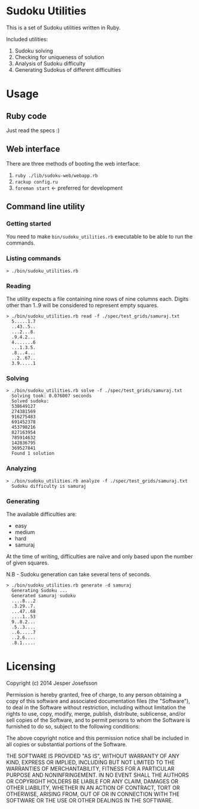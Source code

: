 # Sudoku Utilities

This is a set of Sudoku utilities written in Ruby.

Included utilities:

1. Sudoku solving
2. Checking for uniqueness of solution
3. Analysis of Sudoku difficulty
4. Generating Sudokus of different difficulties

# Usage

## Ruby code

Just read the specs :)

## Web interface

There are three methods of booting the web interface:

1. `ruby ./lib/sudoku-web/webapp.rb`
2. `rackup config.ru`
3. `foreman start` <- preferred for development

## Command line utility

### Getting started

You need to make `bin/sudoku_utilities.rb` executable to be able to run the commands.

### Listing commands

    > ./bin/sudoku_utilities.rb

### Reading

The utility expects a file containing nine rows of nine columns each. 
Digits other than 1..9 will be considered to represent empty squares.

    > ./bin/sudoku_utilities.rb read -f ./spec/test_grids/samuraj.txt
      5.....1.7
      ..43..5..
      ...2...8.
      .9.4.2...
      4.......6
      ...1.3.5.
      .8...4...
      ..2..67..
      3.9.....1

### Solving

    > ./bin/sudoku_utilities.rb solve -f ./spec/test_grids/samuraj.txt
      Solving took: 0.076007 seconds
      Solved sudoku:
      538649127
      274381569
      916275483
      691452378
      453798216
      827163954
      785914632
      142836795
      369527841
      Found 1 solution

### Analyzing

    > ./bin/sudoku_utilities.rb analyze -f ./spec/test_grids/samuraj.txt
      Sudoku difficulty is samuraj

### Generating

The available difficulties are:

- easy
- medium
- hard
- samuraj

At the time of writing, difficulties are naïve and only based upon the number of given squares.

N.B - Sudoku generation can take several tens of seconds.

    > ./bin/sudoku_utilities.rb generate -d samuraj
      Generating Sudoku ...
      Generated samuraj sudoku
      ....8...2
      .3.29..7.
      ...47..68
      ....1..53
      9..8.2...
      .5..3....
      ..6.....7
      ..2.6....
      .8.1.....

# Licensing

Copyright (c) 2014 Jesper Josefsson

Permission is hereby granted, free of charge, to any person obtaining a copy
of this software and associated documentation files (the "Software"), to deal
in the Software without restriction, including without limitation the rights
to use, copy, modify, merge, publish, distribute, sublicense, and/or sell
copies of the Software, and to permit persons to whom the Software is
furnished to do so, subject to the following conditions:

The above copyright notice and this permission notice shall be included in
all copies or substantial portions of the Software.

THE SOFTWARE IS PROVIDED "AS IS", WITHOUT WARRANTY OF ANY KIND, EXPRESS OR
IMPLIED, INCLUDING BUT NOT LIMITED TO THE WARRANTIES OF MERCHANTABILITY,
FITNESS FOR A PARTICULAR PURPOSE AND NONINFRINGEMENT. IN NO EVENT SHALL THE
AUTHORS OR COPYRIGHT HOLDERS BE LIABLE FOR ANY CLAIM, DAMAGES OR OTHER
LIABILITY, WHETHER IN AN ACTION OF CONTRACT, TORT OR OTHERWISE, ARISING FROM,
OUT OF OR IN CONNECTION WITH THE SOFTWARE OR THE USE OR OTHER DEALINGS IN
THE SOFTWARE.